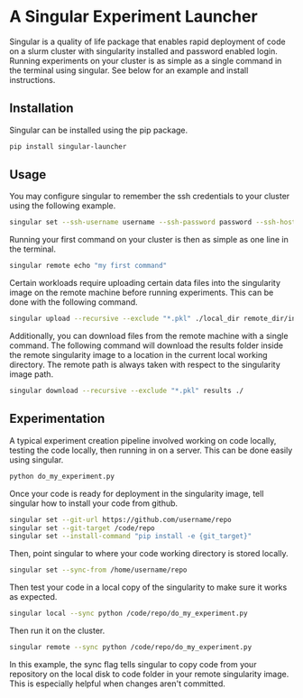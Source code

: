# A Singular Experiment Launcher

Singular is a quality of life package that enables rapid deployment of code on a slurm cluster with singularity installed and password enabled login. Running experiments on your cluster is as simple as a single command in the terminal using singular. See below for an example and install instructions.

## Installation

Singular can be installed using the pip package.

```bash
pip install singular-launcher
```

## Usage

You may configure singular to remember the ssh credentials to your cluster using the following example.

```bash
singular set --ssh-username username --ssh-password password --ssh-host compute.example.com
```

Running your first command on your cluster is then as simple as one line in the terminal.

```bash
singular remote echo "my first command"
```

Certain workloads require uploading certain data files into the singularity image on the remote machine before running experiments. This can be done with the following command.

```bash
singular upload --recursive --exclude "*.pkl" ./local_dir remote_dir/in/image
```

Additionally, you can download files from the remote machine with a single command. The following command will download the results folder inside the remote singularity image to a location in the current local working directory. The remote path is always taken with respect to the singularity image path.

```bash
singular download --recursive --exclude "*.pkl" results ./
```

## Experimentation

A typical experiment creation pipeline involved working on code locally, testing the code locally, then running in on a server. This can be done easily using singular.

```bash
python do_my_experiment.py
```

Once your code is ready for deployment in the singularity image, tell singular how to install your code from github.

```bash
singular set --git-url https://github.com/username/repo
singular set --git-target /code/repo
singular set --install-command "pip install -e {git_target}"
```

Then, point singular to where your code working directory is stored locally.

```bash
singular set --sync-from /home/username/repo
```

Then test your code in a local copy of the singularity to make sure it works as expected.

```bash
singular local --sync python /code/repo/do_my_experiment.py
```

Then run it on the cluster.

```bash
singular remote --sync python /code/repo/do_my_experiment.py
```

In this example, the sync flag tells singular to copy code from your repository on the local disk to code folder in your remote singularity image. This is especially helpful when changes aren't committed.

